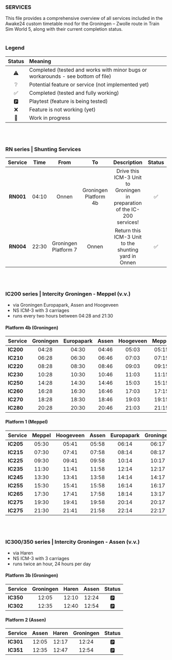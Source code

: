 ### SERVICES

This file provides a comprehensive overview of all services included in the Awake24 custom timetable mod for the Groningen – Zwolle route in Train Sim World 5, along with their current completion status. <br/> 
<br/>

### Legend
| Status | Meaning |
|:---:|:----|
| ⚠️ | Completed (tested and works with minor bugs or workarounds - see bottom of file) |
| ❔| Potential feature or service (not implemented yet) |
| ✅ | Completed (tested and fully working) |
| 🅿️ | Playtest (feature is being tested) |
| ❌ | Feature is not working (yet) |
| 🚧 | Work in progress |


<br/><br/>


### RN series | Shunting Services

| Service | Time | From | To | Description  | Status |
|:---:|:---:| :---: | :---:| :----: | :----:| 
| **RN001** | 04:10 | Onnen | Groningen Platform 4b | Drive this ICM-3 Unit to Groningen in preparation of the IC-200 services! | ✅ | 
| **RN004** | 22:30 | Groningen Platform 7 | Onnen | Return this ICM-3 Unit to the shunting yard in Onnen | ✅ | 

<br/><br/>



### IC200 series | Intercity Groningen - Meppel (v.v.)
* via Groningen Europapark, Assen and Hoogeveen <br/>
* NS ICM-3 with 3 carriages
* runs every two hours between 04:28 and 21:30

#### Platform 4b (Groningen)

|Service | Groningen | Europapark | Assen | Hoogeveen | Meppel | Status |  
|:---| :---: | :---:| :----: | :----:| :---: | :--: | 
| **IC200** | 04:28 | 04:30 | 04:46 | 05:03 | 05:15 | ✅ | 
| **IC210** | 06:28 | 06:30 | 06:46 | 07:03 | 07:15 | ✅ |
| **IC220** | 08:28 | 08:30 | 08:46 | 09:03 | 09:15 | ✅ | 
| **IC230** | 10:28 | 10:30 | 10:46 | 11:03 | 11:15 | ✅ |
| **IC250** | 14:28 | 14:30 | 14:46 | 15:03 | 15:15 | ✅ | 
| **IC260** | 16:28 | 16:30 | 16:46 | 17:03 | 17:15 | ✅ | 
| **IC270** | 18:28 | 18:30 | 18:46 | 19:03 | 19:15 | ✅ | 
| **IC280** | 20:28 | 20:30 | 20:46 | 21:03 | 21:15 | ✅ | 

#### Platform 1 (Meppel)

|Service | Meppel | Hoogeveen | Assen | Europapark | Groningen | Status | 
|:---| :---: | :---:| :----: | :----:| :---: | :--: | 
| **IC205** | 05:30 | 05:41 | 05:58 | 06:14 | 06:17 | ✅ |  
| **IC215** | 07:30 | 07:41 | 07:58 | 08:14 | 08:17 | ✅ | 
| **IC225** | 09:30 | 09:41 | 09:58 | 10:14 | 10:17 | ✅ | 
| **IC235** | 11:30 | 11:41 | 11:58 | 12:14 | 12:17 | ✅ | 
| **IC245** | 13:30 | 13:41 | 13:58 | 14:14 | 14:17 | ✅ | 
| **IC255** | 15:30 | 15:41 | 15:58 | 16:14 | 16:17 | ✅ | 
| **IC265** | 17:30 | 17:41 | 17:58 | 18:14 | 13:17 | ✅ | 
| **IC275** | 19:30 | 19:41 | 19:58 | 20:14 | 20:17 | ✅ | 
| **IC275** | 21:30 | 21:41 | 21:58 | 22:14 | 22:17 | ✅ | 


<br/><br/>

### IC300/350 series | Intercity Groningen - Assen (v.v.)
* via Haren <br/>
* NS ICM-3 with 3 carriages
* runs twice an hour, 24 hours per day

#### Platform 3b (Groningen)

|Service | Groningen | Haren | Assen  | Status |  
|:---| :---: | :---:| :----: | :----:|
| **IC350** | 12:05 | 12:10 | 12:24 | 🅿️ |
| **IC302** | 12:35 | 12:40 | 12:54 | 🅿️ |


#### Platform 2 (Assen)

|Service | Assen | Haren | Groningen | Status | 
|:---| :---: | :---:| :----: | :----:| 
| **IC301** | 12:05 | 12:17 | 12:24 | 🅿️ |  
| **IC351** | 12:35 | 12:47 | 12:54 | 🅿️ |



